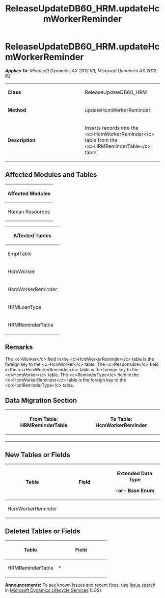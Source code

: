 ﻿---
title: ReleaseUpdateDB60_HRM.updateHcmWorkerReminder
TOCTitle: ReleaseUpdateDB60_HRM.updateHcmWorkerReminder
ms:assetid: 64eaeebf-5371-a7ec-8e5a-bd80dc228034
ms:mtpsurl: https://msdn.microsoft.com/en-us/library/JJ719196(v=AX.60)
ms:contentKeyID: 49708735
ms.date: 05/18/2015
mtps_version: v=AX.60
---

# ReleaseUpdateDB60\_HRM.updateHcmWorkerReminder 


_**Applies To:** Microsoft Dynamics AX 2012 R3, Microsoft Dynamics AX 2012 R2_

<table>
<colgroup>
<col style="width: 50%" />
<col style="width: 50%" />
</colgroup>
<tbody>
<tr class="odd">
<td><p><strong>Class</strong></p></td>
<td><p>ReleaseUpdateDB60_HRM</p></td>
</tr>
<tr class="even">
<td><p><strong>Method</strong></p></td>
<td><p>updateHcmWorkerReminder</p></td>
</tr>
<tr class="odd">
<td><p><strong>Description</strong></p></td>
<td><p>Inserts records into the &lt;c&gt;HcmWorkerReminder&lt;/c&gt; table from the &lt;c&gt;HRMReminderTable&lt;/c&gt; table.</p></td>
</tr>
</tbody>
</table>


## Affected Modules and Tables

<table>
<colgroup>
<col style="width: 100%" />
</colgroup>
<thead>
<tr class="header">
<th><p>Affected Modules</p></th>
</tr>
</thead>
<tbody>
<tr class="odd">
<td><p>Human Resources</p></td>
</tr>
</tbody>
</table>


<table>
<colgroup>
<col style="width: 100%" />
</colgroup>
<thead>
<tr class="header">
<th><p>Affected Tables</p></th>
</tr>
</thead>
<tbody>
<tr class="odd">
<td><p>EmplTable</p></td>
</tr>
<tr class="even">
<td><p>HcmWorker</p></td>
</tr>
<tr class="odd">
<td><p>HcmWorkerReminder</p></td>
</tr>
<tr class="even">
<td><p>HRMLoanType</p></td>
</tr>
<tr class="odd">
<td><p>HRMReminderTable</p></td>
</tr>
</tbody>
</table>


## Remarks

The \<c\>Worker\</c\> field in the \<c\>HcmWorkerReminder\</c\> table is the foreign key to the \<c\>HcmWorker\</c\> table. The \<c\>Responsible\</c\> field in the \<c\>HcmWorkerReminder\</c\> table is the foreign key to the \<c\>HcmWorker\</c\> table. The \<c\>ReminderType\</c\> field in the \<c\>HcmWorkerReminder\</c\> table is the foreign key to the \<c\>HcmReminderType\</c\> table.

## Data Migration Section

<table>
<colgroup>
<col style="width: 50%" />
<col style="width: 50%" />
</colgroup>
<thead>
<tr class="header">
<th><p>From Table: HRMReminderTable</p></th>
<th><p>To Table: HcmWorkerReminder</p></th>
</tr>
</thead>
<tbody>
<tr class="odd">
<td><p></p></td>
<td><p></p></td>
</tr>
</tbody>
</table>


## New Tables or Fields

<table>
<colgroup>
<col style="width: 33%" />
<col style="width: 33%" />
<col style="width: 33%" />
</colgroup>
<thead>
<tr class="header">
<th><p>Table</p></th>
<th><p>Field</p></th>
<th><p>Extended Data Type</p>
<p>-or- Base Enum</p></th>
</tr>
</thead>
<tbody>
<tr class="odd">
<td><p>HcmWorkerReminder</p></td>
<td><p></p></td>
<td><p></p></td>
</tr>
</tbody>
</table>


## Deleted Tables or Fields

<table>
<colgroup>
<col style="width: 50%" />
<col style="width: 50%" />
</colgroup>
<thead>
<tr class="header">
<th><p>Table</p></th>
<th><p>Field</p></th>
</tr>
</thead>
<tbody>
<tr class="odd">
<td><p>HRMReminderTable</p></td>
<td><p>*</p></td>
</tr>
</tbody>
</table>

  
**Announcements:** To see known issues and recent fixes, use [Issue search](http://go.microsoft.com/fwlink/?linkid=389258) in [Microsoft Dynamics Lifecycle Services](http://go.microsoft.com/fwlink/?linkid=306505) (LCS).

